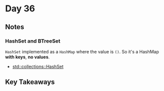# Day 36

## Notes

### HashSet and BTreeSet

`HashSet` implemented as a `HashMap` where the value is `()`.
So it's a HashMap **with keys**, **no values**.

- [std::collections::HashSet](https://doc.rust-lang.org/std/collections/struct.HashSet.html)

## Key Takeaways
